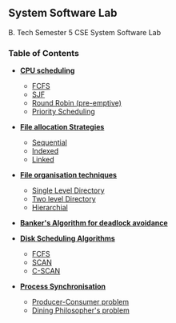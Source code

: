 ## System Software Lab

B. Tech Semester 5 CSE System Software Lab

### Table of Contents

- **[CPU scheduling](program-1/readme.md)**
  - [FCFS](program-1/fcfs.c)
  - [SJF](program-1/sjf.c)
  - [Round Robin (pre-emptive)](program-2/roundrobin.c)
  - [Priority Scheduling](program-2/priority.c)

- **[File allocation Strategies](program-3/readme.md)** 
  - [Sequential](program-3/program3-1.c)
  - [Indexed](program-3/program3-2.c) 
  - [Linked](program-3/program3-3.c)

- **[File organisation techniques](program-4/readme.md)**
  - [Single Level Directory](program-4/singlelevel.c)
  - [Two level Directory](program-4/twolevel.c)
  - [Hierarchial](program-4/hierarchial.c)

- **[Banker's Algorithm for deadlock avoidance](program-5/README.md)**

- **[Disk Scheduling Algorithms](program-7/README.md)**
  - [FCFS](program-7/README.md)
  - [SCAN](program-7/README.md)
  - [C-SCAN](program-7/README.md)

- **[Process Synchronisation]()**
  - [Producer-Consumer problem](program-6/readme.md) 
  - [Dining Philosopher's problem](program-8/README.md)
 
